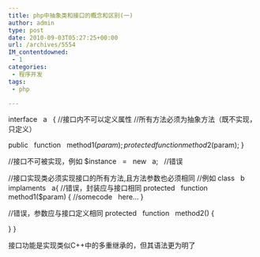 ```yaml
---
title: php中抽象类和接口的概念和区别(一)
author: admin
type: post
date: 2010-09-03T05:27:25+00:00
url: /archives/5554
IM_contentdowned:
 - 1
categories:
 - 程序开发
tags:
 - php

---
```

interface   a   {
//接口内不可以定义属性
//所有方法必须为抽象方法（既不实现，只定义）

public   function   method1($param);
protected   function   method2($param);
}

//接口不可被实现，例如
$instance   =   new   a;   //错误

//接口实现类必须实现接口的所有方法,且方法参数也必须相同
//例如
class   b   implaments   a{
//错误，封装应与接口相同
protected   function   method1($param)
{
//somecode   here…
}


//错误，参数应与接口定义相同
protected   function   method2()
{

}
}

接口功能是实现类似C++中的多重继承的，但其语法更为明了